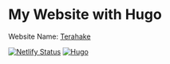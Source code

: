 # My Website with Hugo
Website Name: [Terahake](https://terahake.in/)

[![Netlify Status](https://api.netlify.com/api/v1/badges/c7c1379e-41ea-40af-9b11-114ad5e604b7/deploy-status)](https://app.netlify.com/sites/terahake/deploys)
[![Hugo](https://img.shields.io/badge/Hugo-0.82.0-ff4088?style=flat&logo=hugo)](https://gohugo.io/)